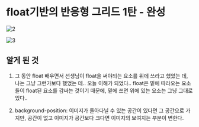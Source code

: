# float기반의 반응형 그리드 1탄 - 완성

![2](https://user-images.githubusercontent.com/42693257/71061145-bef36300-21aa-11ea-89fe-f036c5361189.png)

![3](https://user-images.githubusercontent.com/42693257/71061225-e9452080-21aa-11ea-9d9f-b241a098f596.png)

## 알게 된 것

1. 그 동안 float 배우면서 선생님이 float을 써야되는 요소를 위에 쓰라고 했었는 데, 나는 그냥 그런가보다 했었는 데.. 오늘 이해가 되었다.. float은 밑에 
따라오는 요소들이 float된 요소를 감싸는 것이기 때문에, 밑에 쓰면 위에 있는 요소는 그냥 그대로 있다..

2. background-position: 이미지가 돌아다닐 수 있는 공간이 있다면 그 공간으로 가지만, 공간이 없고 이미지가 공간보다 크다면 이미지의 보여지는 부분이 변한다.
